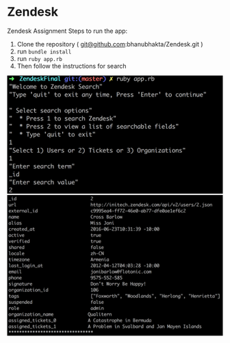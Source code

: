 # Zendesk
Zendesk Assignment
Steps to run the app:
1. Clone the repository ( git@github.com:bhanubhakta/Zendesk.git )
2. run `bundle install`
3. run `ruby app.rb`
4. Then follow the instructions for search

![alt text](https://github.com/bhanubhakta/Zendesk/blob/master/search-inputs.png)
![alt text](https://github.com/bhanubhakta/Zendesk/blob/master/search-results.png)
